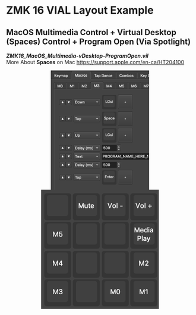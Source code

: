 # ZMK 16 VIAL Layout Example

## MacOS Multimedia Control + Virtual Desktop (Spaces) Control + Program Open (Via Spotlight)
***ZMK16_MacOS_Multimedia-vDesktop-ProgramOpen.vil***<br>
More About **Spaces** on Mac https://support.apple.com/en-ca/HT204100
<p align="center" style="vertical-align: top; position: relative" >
  
<img align="top" style="vertical-align:top" src="https://raw.githubusercontent.com/ziddymakes/ZMK-Vial-Instructions/main/media/zmk16-6w34bndf.png?raw=true" width="265"/>  
  
<img align="top" style="vertical-align:top" src="https://raw.githubusercontent.com/ziddymakes/ZMK-Vial-Instructions/main/media/zmk16-252355.png?raw=true" width="317"/>  

</p>
